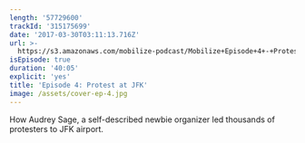 ```yaml
---
length: '57729600'
trackId: '315175699'
date: '2017-03-30T03:11:13.716Z'
url: >-
  https://s3.amazonaws.com/mobilize-podcast/Mobilize+Episode+4+-+Protest+at+JFK.mp3
isEpisode: true
duration: '40:05'
explicit: 'yes'
title: 'Episode 4: Protest at JFK'
image: /assets/cover-ep-4.jpg
---
```


How Audrey Sage, a self-described newbie organizer led thousands of protesters to JFK airport.
